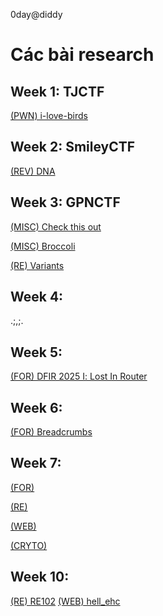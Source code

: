 0day@diddy
# Các bài research

## Week 1: TJCTF 
[(PWN) i-love-birds](https://github.com/ndhnam13/CTFs/tree/main/EAS3%20-%200day%40freddy/tjctf/PWN/bird)

## Week 2: SmileyCTF
[(REV) DNA](https://github.com/ndhnam13/CTFs/tree/main/EAS3%20-%200day%40freddy/SmileyCTF/REV/dna)

## Week 3: GPNCTF
[(MISC) Check this out](https://github.com/ndhnam13/CTFs/tree/main/EAS3%20-%200day%40freddy/GpnCTF/MISC/Broccoli)

[(MISC) Broccoli](https://github.com/ndhnam13/CTFs/tree/main/EAS3%20-%200day%40freddy/GpnCTF/MISC/check-this-out)

[(RE) Variants](https://github.com/ndhnam13/CTFs/tree/main/EAS3%20-%200day%40freddy/GpnCTF/RE/variants)

## Week 4: 
.;,;.

## Week 5:
[(FOR) DFIR 2025 Ⅰ: Lost In Router](https://github.com/ndhnam13/CTFs/tree/main/EAS3%20-%200day%40freddy/R3CTF/dfir2025/P1)

## Week 6:
[(FOR) Breadcrumbs](https://github.com/ndhnam13/CTFs/tree/main/EAS3%20-%200day%40freddy/L3akCTF/Breadcrumbs)

## Week 7:
[(FOR)](https://github.com/ndhnam13/CTFs/blob/main/EAS3%20-%200day%40freddy/Week7/FOR.md)

[(RE)](https://github.com/ndhnam13/CTFs/blob/main/EAS3%20-%200day%40freddy/Week7/RE.md)

[(WEB)](https://k4ahr.work/writeups/owasp/)

[(CRYTO)](https://thanhs-organization-37.gitbook.io/thanh1v-crryptohack/cryptohack-course3/keyed-permutations)

## Week 10:
[(RE) RE102](https://github.com/ndhnam13/CTFs/tree/main/EAS3%20-%200day%40freddy/HolaCTF/RE/RE102)
[(WEB) hell_ehc](https://k4ahr.work/writeups/phar/)
